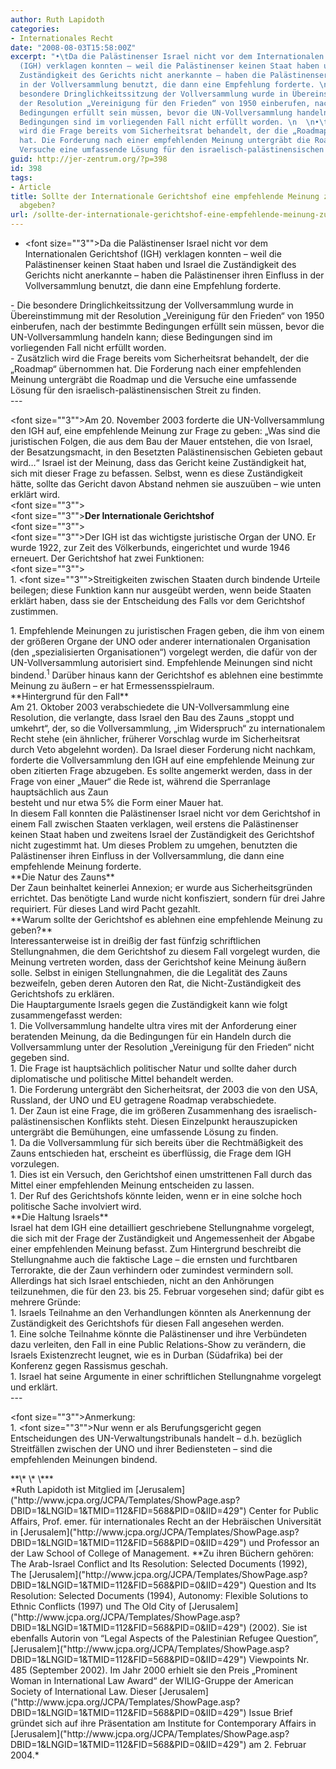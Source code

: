 ```yaml
---
author: Ruth Lapidoth
categories:
- Internationales Recht
date: "2008-08-03T15:58:00Z"
excerpt: "•\tDa die Palästinenser Israel nicht vor dem Internationalen Gerichtshof
  (IGH) verklagen konnten – weil die Palästinenser keinen Staat haben und Israel die
  Zuständigkeit des Gerichts nicht anerkannte – haben die Palästinenser ihren Einfluss
  in der Vollversammlung benutzt, die dann eine Empfehlung forderte. \n  \n•\tDie
  besondere Dringlichkeitssitzung der Vollversammlung wurde in Übereinstimmung mit
  der Resolution „Vereinigung für den Frieden“ von 1950 einberufen, nach der bestimmte
  Bedingungen erfüllt sein müssen, bevor die UN-Vollversammlung handeln kann; diese
  Bedingungen sind im vorliegenden Fall nicht erfüllt worden. \n  \n•\tZusätzlich
  wird die Frage bereits vom Sicherheitsrat behandelt, der die „Roadmap“ übernommen
  hat. Die Forderung nach einer empfehlenden Meinung untergräbt die Roadmap und die
  Versuche eine umfassende Lösung für den israelisch-palästinensischen Streit zu finden."
guid: http://jer-zentrum.org/?p=398
id: 398
tags:
- Article
title: Sollte der Internationale Gerichtshof eine empfehlende Meinung zu Israels Trennzaun
  abgeben?
url: /sollte-der-internationale-gerichtshof-eine-empfehlende-meinung-zu-israels-trennzaun-abgeben/
---
```


- <font size=""3"">Da die Palästinenser Israel nicht vor dem Internationalen Gerichtshof (IGH) verklagen konnten – weil die Palästinenser keinen Staat haben und Israel die Zuständigkeit des Gerichts nicht anerkannte – haben die Palästinenser ihren Einfluss in der Vollversammlung benutzt, die dann eine Empfehlung forderte. </font>

<div><font size=""3""> </font></div>- <font size=""3"">Die besondere Dringlichkeitssitzung der Vollversammlung wurde in Übereinstimmung mit der Resolution „Vereinigung für den Frieden“ von 1950 einberufen, nach der bestimmte Bedingungen erfüllt sein müssen, bevor die UN-Vollversammlung handeln kann; diese Bedingungen sind im vorliegenden Fall nicht erfüllt worden. </font>

<div><font size=""3""> </font></div>- <font size=""3"">Zusätzlich wird die Frage bereits vom Sicherheitsrat behandelt, der die „Roadmap“ übernommen hat. Die Forderung nach einer empfehlenden Meinung untergräbt die Roadmap und die Versuche eine umfassende Lösung für den israelisch-palästinensischen Streit zu finden. </font>

<div align=""center""><span><font size=""3"">---

</font></span></div><div><font size=""3"">Am 20. November 2003 forderte die UN-Vollversammlung den IGH auf, eine empfehlende Meinung zur Frage zu geben: „Was sind die juristischen Folgen, die aus dem Bau der Mauer entstehen, die von Israel, der Besatzungsmacht, in den Besetzten Palästinensischen Gebieten gebaut wird…“ Israel ist der Meinung, dass das Gericht keine Zuständigkeit hat, sich mit dieser Frage zu befassen. Selbst, wenn es diese Zuständigkeit hätte, sollte das Gericht davon Abstand nehmen sie auszuüben – wie unten erklärt wird. </font></div><div><font size=""3""> </font></div><div><font size=""3"">**Der Internationale Gerichtshof** </font></div><div><font size=""3""> </font></div><div><font size=""3"">Der IGH ist das wichtigste juristische Organ der UNO. Er wurde 1922, zur Zeit des Völkerbunds, eingerichtet und wurde 1946 erneuert. Der Gerichtshof hat zwei Funktionen: </font></div><div><font size=""3""> </font></div>1. <font size=""3"">Streitigkeiten zwischen Staaten durch bindende Urteile beilegen; diese Funktion kann nur ausgeübt werden, wenn beide Staaten erklärt haben, dass sie der Entscheidung des Falls vor dem Gerichtshof zustimmen. </font>

<div><font size=""3""> </font></div>1. <font size=""3"">Empfehlende Meinungen zu juristischen Fragen geben, die ihm von einem der größeren Organe der UNO oder anderer internationalen Organisation (den „spezialisierten Organisationen“) vorgelegt werden, die dafür von der UN-Vollversammlung autorisiert sind. Empfehlende Meinungen sind nicht bindend.<sup>1</sup> Darüber hinaus kann der Gerichtshof es ablehnen eine bestimmte Meinung zu äußern – er hat Ermessensspielraum. </font>

<div><font size=""3""> </font></div><div><font size=""3"">**Hintergrund für den Fall** </font></div><div><font size=""3""> </font></div><div><font size=""3"">Am 21. Oktober 2003 verabschiedete die UN-Vollversammlung eine Resolution, die verlangte, dass Israel den Bau des Zauns „stoppt und umkehrt“, der, so die Vollversammlung, „im Widerspruch“ zu internationalem Recht stehe (ein ähnlicher, früherer Vorschlag wurde im Sicherheitsrat durch Veto abgelehnt worden). Da Israel dieser Forderung nicht nachkam, forderte die Vollversammlung den IGH auf eine empfehlende Meinung zur oben zitierten Frage abzugeben. Es sollte angemerkt werden, dass in der Frage von einer „Mauer“ die Rede ist, während die Sperranlage hauptsächlich aus Zaun </font></div><div><font size=""3"">besteht und nur etwa 5% die Form einer Mauer hat. </font></div><div><font size=""3""> </font></div><div><font size=""3"">In diesem Fall konnten die Palästinenser Israel nicht vor dem Gerichtshof in einem Fall zwischen Staaten verklagen, weil erstens die Palästinenser keinen Staat haben und zweitens Israel der Zuständigkeit des Gerichtshof nicht zugestimmt hat. Um dieses Problem zu umgehen, benutzten die Palästinenser ihren Einfluss in der Vollversammlung, die dann eine empfehlende Meinung forderte. </font></div><div><font size=""3""> </font></div><div><font size=""3"">**Die Natur des Zauns** </font></div><div><font size=""3""> </font></div><div><font size=""3"">Der Zaun beinhaltet keinerlei Annexion; er wurde aus Sicherheitsgründen errichtet. Das benötigte Land wurde nicht konfisziert, sondern für drei Jahre requiriert. Für dieses Land wird Pacht gezahlt. </font></div><div><font size=""3""> </font></div><div><font size=""3"">**Warum sollte der Gerichtshof es ablehnen eine empfehlende Meinung zu geben?** </font></div><div><font size=""3""> </font></div><div><font size=""3"">Interessanterweise ist in dreißig der fast fünfzig schriftlichen Stellungnahmen, die dem Gerichtshof zu diesem Fall vorgelegt wurden, die Meinung vertreten worden, dass der Gerichtshof keine Meinung äußern solle. Selbst in einigen Stellungnahmen, die die Legalität des Zauns bezweifeln, geben deren Autoren den Rat, die Nicht-Zuständigkeit des Gerichtshofs zu erklären. </font></div><div><font size=""3""> </font></div><div><font size=""3"">Die Hauptargumente Israels gegen die Zuständigkeit kann wie folgt zusammengefasst werden: </font></div><div><font size=""3""> </font></div>1. <font size=""3"">Die Vollversammlung handelte ultra vires mit der Anforderung einer beratenden Meinung, da die Bedingungen für ein Handeln durch die Vollversammlung unter der Resolution „Vereinigung für den Frieden“ nicht gegeben sind. </font>

<div><font size=""3""> </font></div>1. <font size=""3"">Die Frage ist hauptsächlich politischer Natur und sollte daher durch diplomatische und politische Mittel behandelt werden. </font>

<div><font size=""3""> </font></div>1. <font size=""3"">Die Forderung untergräbt den Sicherheitsrat, der 2003 die von den USA, Russland, der UNO und EU getragene Roadmap verabschiedete. </font>

<div><font size=""3""> </font></div>1. <font size=""3"">Der Zaun ist eine Frage, die im größeren Zusammenhang des israelisch-palästinensischen Konflikts steht. Diesen Einzelpunkt herauszupicken untergräbt die Bemühungen, eine umfassende Lösung zu finden. </font>

<div><font size=""3""> </font></div>1. <font size=""3"">Da die Vollversammlung für sich bereits über die Rechtmäßigkeit des Zauns entschieden hat, erscheint es überflüssig, die Frage dem IGH vorzulegen. </font>

<div><font size=""3""> </font></div>1. <font size=""3"">Dies ist ein Versuch, den Gerichtshof einen umstrittenen Fall durch das Mittel einer empfehlenden Meinung entscheiden zu lassen. </font>

<div><font size=""3""> </font></div>1. <font size=""3"">Der Ruf des Gerichtshofs könnte leiden, wenn er in eine solche hoch politische Sache involviert wird. </font>

<div><font size=""3""> </font></div><div><font size=""3"">**Die Haltung Israels** </font></div><div><font size=""3""> </font></div><div><font size=""3"">Israel hat dem IGH eine detailliert geschriebene Stellungnahme vorgelegt, die sich mit der Frage der Zuständigkeit und Angemessenheit der Abgabe einer empfehlenden Meinung befasst. Zum Hintergrund beschreibt die Stellungnahme auch die faktische Lage – die ernsten und furchtbaren Terrorakte, die der Zaun verhindern oder zumindest vermindern soll. </font></div><div><font size=""3""> </font></div><div><font size=""3"">Allerdings hat sich Israel entschieden, nicht an den Anhörungen teilzunehmen, die für den 23. bis 25. Februar vorgesehen sind; dafür gibt es mehrere Gründe: </font></div><div><font size=""3""> </font></div>1. <font size=""3"">Israels Teilnahme an den Verhandlungen könnten als Anerkennung der Zuständigkeit des Gerichtshofs für diesen Fall angesehen werden. </font>

<div><font size=""3""> </font></div>1. <font size=""3"">Eine solche Teilnahme könnte die Palästinenser und ihre Verbündeten dazu verleiten, den Fall in eine Public Relations-Show zu verändern, die Israels Existenzrecht leugnet, wie es in Durban (Südafrika) bei der Konferenz gegen Rassismus geschah. </font>

<div><font size=""3""> </font></div>1. <font size=""3"">Israel hat seine Argumente in einer schriftlichen Stellungnahme vorgelegt und erklärt. </font>

<div align=""center""><span><font size=""3"">---

</font></span></div><div><font size=""3"">Anmerkung:</font></div>1. <font size=""3"">Nur wenn er als Berufungsgericht gegen Entscheidungen des UN-Verwaltungstribunals handelt – d.h. bezüglich Streitfällen zwischen der UNO und ihrer Bediensteten – sind die empfehlenden Meinungen bindend.</font>

<div align=""center""><font size=""3"">**\* \* \*** </font></div><div>*<font size=""3"">Ruth Lapidoth ist Mitglied im </font>[<span><font size=""3"">Jerusalem</font></span>]("http://www.jcpa.org/JCPA/Templates/ShowPage.asp?DBID=1&LNGID=1&TMID=112&FID=568&PID=0&IID=429")<font size=""3""> Center for Public Affairs, Prof. emer. für internationales Recht an der Hebräischen Universität in </font>[<font size=""3"">Jerusalem</font>]("http://www.jcpa.org/JCPA/Templates/ShowPage.asp?DBID=1&LNGID=1&TMID=112&FID=568&PID=0&IID=429")<font size=""3""> und Professor an der Law School of College of Management. </font>*<font size=""3"">*Zu ihren Büchern gehören: The Arab-Israel Conflict and Its Resolution: Selected Documents (1992), The [<span>Jerusalem</span>]("http://www.jcpa.org/JCPA/Templates/ShowPage.asp?DBID=1&LNGID=1&TMID=112&FID=568&PID=0&IID=429") Question and Its Resolution: Selected Documents (1994), Autonomy: Flexible Solutions to Ethnic Conflicts (1997) und The Old City of [<span>Jerusalem</span>]("http://www.jcpa.org/JCPA/Templates/ShowPage.asp?DBID=1&LNGID=1&TMID=112&FID=568&PID=0&IID=429") (2002). Sie ist ebenfalls Autorin von “Legal Aspects of the Palestinian Refugee Question”, [<span>Jerusalem</span>]("http://www.jcpa.org/JCPA/Templates/ShowPage.asp?DBID=1&LNGID=1&TMID=112&FID=568&PID=0&IID=429") Viewpoints Nr. 485 (September 2002). Im Jahr 2000 erhielt sie den Preis „Prominent Woman in International Law Award“ der WILIG-Gruppe der American Society of International Law. Dieser [<span>Jerusalem</span>]("http://www.jcpa.org/JCPA/Templates/ShowPage.asp?DBID=1&LNGID=1&TMID=112&FID=568&PID=0&IID=429") Issue Brief gründet sich auf ihre Präsentation am Institute for Contemporary Affairs in [Jerusalem]("http://www.jcpa.org/JCPA/Templates/ShowPage.asp?DBID=1&LNGID=1&TMID=112&FID=568&PID=0&IID=429") am 2. Februar 2004.* </font></div><div> </div>
